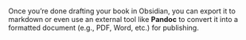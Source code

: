 ### 

Once you’re done drafting your book in Obsidian, you can export it to markdown or even use an external tool like **Pandoc** to convert it into a formatted document (e.g., PDF, Word, etc.) for publishing.